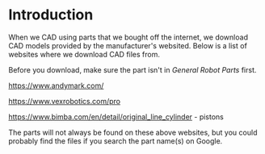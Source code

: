 # Introduction

When we CAD using parts that we bought off the internet, we download CAD models provided by the manufacturer's websited. Below is a list of websites where we download CAD files from.

Before you download, make sure the part isn't in _General Robot Parts_ first.

https://www.andymark.com/

https://www.vexrobotics.com/pro

https://www.bimba.com/en/detail/original_line_cylinder - pistons

The parts will not always be found on these above websites, but you could probably find the files if you search the part name(s) on Google.
